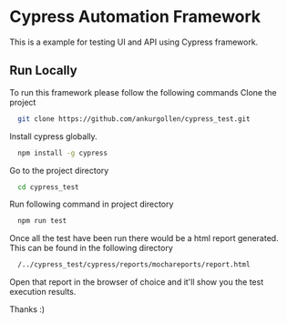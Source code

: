 
# Cypress Automation Framework

This is a example for testing UI and API using Cypress framework. 




## Run Locally

To run this framework please follow the following commands
Clone the project

```bash
  git clone https://github.com/ankurgollen/cypress_test.git
```
Install cypress globally.

```bash
  npm install -g cypress
```

Go to the project directory

```bash
  cd cypress_test
```

Run following command in project directory

```bash
  npm run test
```

Once all the test have been run there would be a html report generated.
This can be found in the following directory 

```bash
  /../cypress_test/cypress/reports/mochareports/report.html
```

Open that report in the browser of choice and it'll show you the test execution results.

Thanks :)


